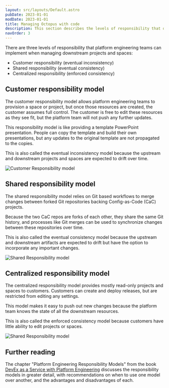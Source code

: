 ```yaml
---
layout: src/layouts/Default.astro
pubDate: 2023-01-01
modDate: 2023-01-01
title: Managing Octopus with code
description: This section describes the levels of responsibility that define how projects are managed over time.
navOrder: 3
---
```


There are three levels of responsibility that platform engineering teams can implement when managing downstream projects and spaces:

* Customer responsibility (eventual inconsistency)
* Shared responsibility (eventual consistency)
* Centralized responsibility (enforced consistency)

## Customer responsibility model

The customer responsibility model allows platform engineering teams to provision a space or project, but once those resources are created, the customer assumes full control. The customer is free to edit these resources as they see fit, but the platform team will not push any further updates.

This responsibility model is like providing a template PowerPoint presentation. People can copy the template and build their own presentations, but any updates to the original template are not propagated to the copies.

This is also called the eventual inconsistency model because the upstream and downstream projects and spaces are expected to drift over time.

![Customer Responsibility model](/docs/img/platform-engineering/customer-responsibility-model.png)

## Shared responsibility model

The shared responsibility model relies on Git based workflows to merge changes between forked Git repositories backing Config-as-Code (CaC) projects.

Because the two CaC repos are forks of each other, they share the same Git history, and processes like Git merges can be used to synchronize changes between these repositories over time.

This is also called the eventual consistency model because the upstream and downstream artifacts are expected to drift but have the option to incorporate any important changes.

![Shared Responsibility model](/docs/img/platform-engineering/shared-responsibility-model.png)

## Centralized responsibility model

The centralized responsibility model provides mostly read-only projects and spaces to customers. Customers can create and deploy releases, but are restricted from editing any settings.

This model makes it easy to push out new changes because the platform team knows the state of all the downstream resources.

This is also called the enforced consistency model because customers have little ability to edit projects or spaces.

![Shared Responsibility model](/docs/img/platform-engineering/central-responsibility-model.png)

## Further reading

The chapter "Platform Engineering Responsibility Models" from the book [DevEx as a Service with Platform Engineering](https://github.com/OctopusSolutionsEngineering/PlatformEngineeringBook/) discusses the responsibility models in greater detail, with recommendations on when to use one model over another, and the advantages and disadvantages of each.